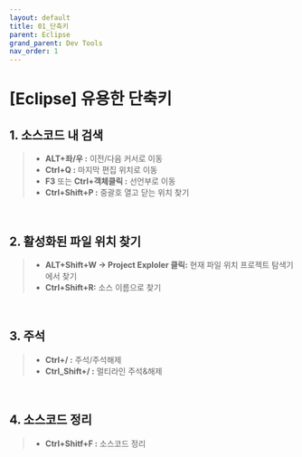 ```yaml
---
layout: default
title: 01_단축키
parent: Eclipse
grand_parent: Dev Tools
nav_order: 1
---
```


# [Eclipse] 유용한 단축키  


## 1. 소스코드 내 검색  

> - **ALT+좌/우 :** 이전/다음 커서로 이동  
> - **Ctrl+Q :** 마지막 편집 위치로 이동  
> - **F3** 또는 **Ctrl+객체클릭 :** 선언부로 이동  
> - **Ctrl+Shift+P :** 중괄호 열고 닫는 위치 찾기  

<br/>

## 2. 활성화된 파일 위치 찾기  

> - **ALT+Shift+W → Project Exploler 클릭:** 현재 파일 위치 프로젝트 탐색기에서 찾기  
> - **Ctrl+Shift+R:** 소스 이름으로 찾기  

<br/>

## 3. 주석  

> - **Ctrl+/ :** 주석/주석해제  
> - **Ctrl_Shift+/ :** 멀티라인 주석&해제  

<br/>

## 4. 소스코드 정리  

> - **Ctrl+Shitf+F :** 소스코드 정리  
